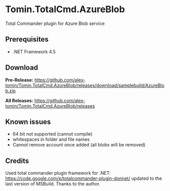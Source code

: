 Tomin.TotalCmd.AzureBlob
========================

Total Commander plugin for Azure Blob service

Prerequisites
---------------
- .NET Framework 4.5

Download
---------------
**Pre-Release:**
https://github.com/alex-tomin/Tomin.TotalCmd.AzureBlob/releases/download/samplebuild/AzureBlob.zip

**All Releases:**
https://github.com/alex-tomin/Tomin.TotalCmd.AzureBlob/releases

Known issues
---------------
- 64 bit not supported (cannot compile)
- whitespaces in folder and file names
- Cannot remove account once added (all blobs will be removed)

Credits
---------------
Used total commander plugin framework for .NET: https://code.google.com/p/totalcommander-plugin-donnet/
updated to the last version of MSBuild. Thanks to the author.
